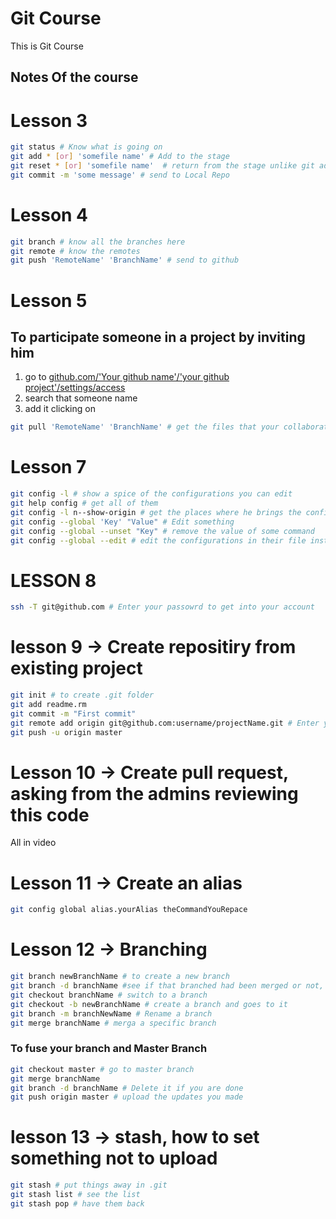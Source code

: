 # Git Course
This is Git Course
 
 ## Notes Of the course
# Lesson 3
```sh
git status # Know what is going on
git add * [or] 'somefile name' # Add to the stage
git reset * [or] 'somefile name'  # return from the stage unlike git add
git commit -m 'some message' # send to Local Repo
```
# Lesson 4
```sh
git branch # know all the branches here
git remote # know the remotes
git push 'RemoteName' 'BranchName' # send to github
```
# Lesson 5
## To participate someone in a project by inviting him
1. go to [github.com/'Your github name'/'your github project'/settings/access](https://github.com/OmarMohammadMahmoudOmar/Git_Course/settings/access)
2. search that someone name
3. add it clicking on 
```sh
git pull 'RemoteName' 'BranchName' # get the files that your collaborators made to that repo
```
# Lesson 7
```sh
git config -l # show a spice of the configurations you can edit
git help config # get all of them
git config -l n--show-origin # get the places where he brings the configurations
git config --global 'Key' "Value" # Edit something
git config --global --unset "Key" # remove the value of some command
git config --global --edit # edit the configurations in their file instead of your terminal
```

# LESSON 8
```sh
ssh -T git@github.com # Enter your passowrd to get into your account
```

# lesson 9 -> Create repositiry from existing project
```sh
git init # to create .git folder
git add readme.rm
git commit -m "First commit"
git remote add origin git@github.com:username/projectName.git # Enter you Public Key Password
git push -u origin master
```

# Lesson 10 -> Create pull request, asking from the admins reviewing this code
All in video
# Lesson 11 -> Create an alias
```sh
git config global alias.yourAlias theCommandYouRepace
```

# Lesson 12 -> Branching
```sh
git branch newBranchName # to create a new branch
git branch -d branchName #see if that branched had been merged or not, if not deletes it
git checkout branchName # switch to a branch
git checkout -b newBranchName # create a branch and goes to it
git branch -m branchNewName # Rename a branch
git merge branchName # merga a specific branch
```

### To fuse your branch and Master Branch
```sh
git checkout master # go to master branch
git merge branchName
git branch -d branchName # Delete it if you are done
git push origin master # upload the updates you made
```

# lesson 13 -> stash, how to set something not to upload
```sh
git stash # put things away in .git
git stash list # see the list
git stash pop # have them back
```